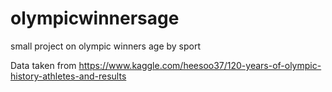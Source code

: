 # olympicwinnersage
small project on olympic winners age by sport

Data taken from
https://www.kaggle.com/heesoo37/120-years-of-olympic-history-athletes-and-results
